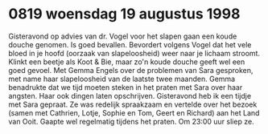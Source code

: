 # 0819 woensdag 19 augustus 1998
Gisteravond op advies van dr. Vogel voor het slapen gaan een koude douche genomen. Is goed bevallen. Bevordert volgens Vogel dat het vele bloed in je hoofd (oorzaak van slapeloosheid) weer naar je lichaam stroomt. Klinkt een beetje als Koot & Bie, maar zo'n koude douche geeft wel een goed gevoel. Met Gemma Engels over de problemen van Sara gesproken, met name haar slapeloosheid van de laatste twee maanden. Gemma benadrukte dat we tijd moeten steken in het praten met Sara over haar angsten. Haar ook dingen laten opschrijven. Gisteravond heb ik een tijdje met Sara gepraat. Ze was redelijk spraakzaam en vertelde over het bezoek (samen met Cathrien, Lotje, Sophie en Tom, Geert en Richard) aan het Land van Ooit. Gaapte wel regelmatig tijdens het praten. Om 23:00 uur sliep ze.  